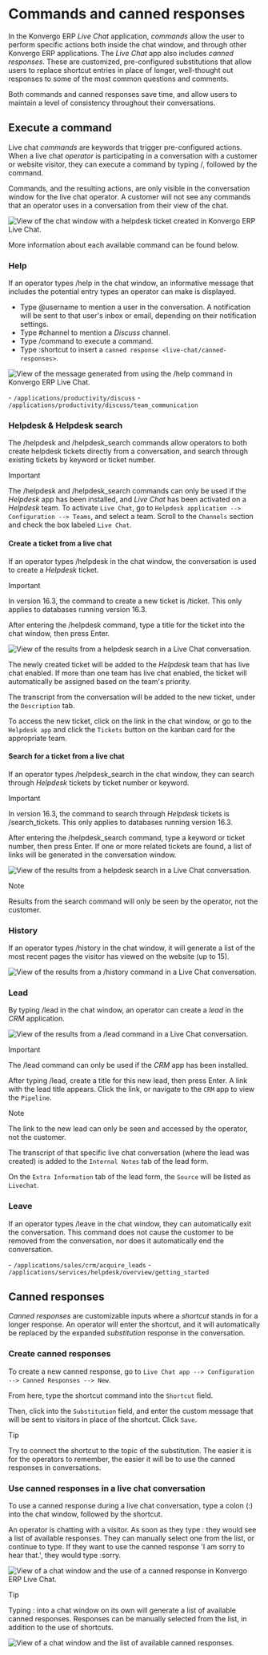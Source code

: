 # Commands and canned responses

In the Konvergo ERP *Live Chat* application, *commands* allow the user to
perform specific actions both inside the chat window, and through other
Konvergo ERP applications. The *Live Chat* app also includes *canned responses*.
These are customized, pre-configured substitutions that allow users to
replace shortcut entries in place of longer, well-thought out responses
to some of the most common questions and comments.

Both commands and canned responses save time, and allow users to
maintain a level of consistency throughout their conversations.

## Execute a command

Live chat *commands* are keywords that trigger pre-configured actions.
When a live chat *operator* is participating in a conversation with a
customer or website visitor, they can execute a command by typing
<span class="title-ref">/</span>, followed by the command.

Commands, and the resulting actions, are only visible in the
conversation window for the live chat operator. A customer will not see
any commands that an operator uses in a conversation from their view of
the chat.

<img src="responses/responses-ticket-link.png" class="align-center"
alt="View of the chat window with a helpdesk ticket created in Konvergo ERP Live Chat." />

More information about each available command can be found below.

### Help

If an operator types <span class="title-ref">/help</span> in the chat
window, an informative message that includes the potential entry types
an operator can make is displayed.

- Type <span class="title-ref">@username</span> to mention a user in the
  conversation. A notification will be sent to that user's inbox or
  email, depending on their notification settings.
- Type <span class="title-ref">\#channel</span> to mention a *Discuss*
  channel.
- Type <span class="title-ref">/command</span> to execute a command.
- Type <span class="title-ref">:shortcut</span> to insert a
  `canned response <live-chat/canned-responses>`.

<img src="responses/responses-help.png" class="align-center"
alt="View of the message generated from using the /help command in Konvergo ERP Live Chat." />

<div class="seealso">

\- `/applications/productivity/discuss` -
`/applications/productivity/discuss/team_communication`

</div>

### Helpdesk & Helpdesk search

The <span class="title-ref">/helpdesk</span> and
<span class="title-ref">/helpdesk_search</span> commands allow operators
to both create helpdesk tickets directly from a conversation, and search
through existing tickets by keyword or ticket number.

> [!IMPORTANT]
> The <span class="title-ref">/helpdesk</span> and
> <span class="title-ref">/helpdesk_search</span> commands can only be
> used if the *Helpdesk* app has been installed, and *Live Chat* has
> been activated on a *Helpdesk* team. To activate `Live
> Chat`, go to `Helpdesk application --> Configuration --> Teams`, and
> select a team. Scroll to the `Channels` section and check the box
> labeled `Live Chat`.

#### Create a ticket from a live chat

If an operator types <span class="title-ref">/helpdesk</span> in the
chat window, the conversation is used to create a *Helpdesk* ticket.

> [!IMPORTANT]
> In version 16.3, the command to create a new ticket is
> <span class="title-ref">/ticket</span>. This only applies to databases
> running version 16.3.

After entering the <span class="title-ref">/helpdesk</span> command,
type a title for the ticket into the chat window, then press
<span class="title-ref">Enter</span>.

<img src="responses/helpdesk.png" class="align-center"
alt="View of the results from a helpdesk search in a Live Chat conversation." />

The newly created ticket will be added to the *Helpdesk* team that has
live chat enabled. If more than one team has live chat enabled, the
ticket will automatically be assigned based on the team's priority.

The transcript from the conversation will be added to the new ticket,
under the `Description` tab.

To access the new ticket, click on the link in the chat window, or go to
the `Helpdesk app` and click the `Tickets` button on the kanban card for
the appropriate team.

#### Search for a ticket from a live chat

If an operator types <span class="title-ref">/helpdesk_search</span> in
the chat window, they can search through *Helpdesk* tickets by ticket
number or keyword.

> [!IMPORTANT]
> In version 16.3, the command to search through *Helpdesk* tickets is
> <span class="title-ref">/search_tickets</span>. This only applies to
> databases running version 16.3.

After entering the <span class="title-ref">/helpdesk_search</span>
command, type a keyword or ticket number, then press
<span class="title-ref">Enter</span>. If one or more related tickets are
found, a list of links will be generated in the conversation window.

<img src="responses/helpdesk-search.png" class="align-center"
alt="View of the results from a helpdesk search in a Live Chat conversation." />

> [!NOTE]
> Results from the search command will only be seen by the operator, not
> the customer.

### History

If an operator types <span class="title-ref">/history</span> in the chat
window, it will generate a list of the most recent pages the visitor has
viewed on the website (up to 15).

<img src="responses/responses-history.png" class="align-center"
alt="View of the results from a /history command in a Live Chat conversation." />

### Lead

By typing <span class="title-ref">/lead</span> in the chat window, an
operator can create a *lead* in the *CRM* application.

<img src="responses/responses-lead.png" class="align-center"
alt="View of the results from a /lead command in a Live Chat conversation." />

> [!IMPORTANT]
> The <span class="title-ref">/lead</span> command can only be used if
> the *CRM* app has been installed.

After typing <span class="title-ref">/lead</span>, create a title for
this new lead, then press <span class="title-ref">Enter</span>. A link
with the lead title appears. Click the link, or navigate to the `CRM`
app to view the `Pipeline`.

> [!NOTE]
> The link to the new lead can only be seen and accessed by the
> operator, not the customer.

The transcript of that specific live chat conversation (where the lead
was created) is added to the `Internal Notes` tab of the lead form.

On the `Extra Information` tab of the lead form, the `Source` will be
listed as `Livechat`.

### Leave

If an operator types <span class="title-ref">/leave</span> in the chat
window, they can automatically exit the conversation. This command does
not cause the customer to be removed from the conversation, nor does it
automatically end the conversation.

<div class="seealso">

\- `/applications/sales/crm/acquire_leads` -
`/applications/services/helpdesk/overview/getting_started`

</div>

## Canned responses

*Canned responses* are customizable inputs where a *shortcut* stands in
for a longer response. An operator will enter the shortcut, and it will
automatically be replaced by the expanded *substitution* response in the
conversation.

### Create canned responses

To create a new canned response, go to
`Live Chat app --> Configuration --> Canned
Responses --> New`.

From here, type the shortcut command into the `Shortcut` field.

Then, click into the `Substitution` field, and enter the custom message
that will be sent to visitors in place of the shortcut. Click `Save`.

> [!TIP]
> Try to connect the shortcut to the topic of the substitution. The
> easier it is for the operators to remember, the easier it will be to
> use the canned responses in conversations.

### Use canned responses in a live chat conversation

To use a canned response during a live chat conversation, type a colon
(<span class="title-ref">:</span>) into the chat window, followed by the
shortcut.

<div class="example">

An operator is chatting with a visitor. As soon as they type
<span class="title-ref">:</span> they would see a list of available
responses. They can manually select one from the list, or continue to
type. If they want to use the canned response <span class="title-ref">'I
am sorry to hear that.'</span>, they would type
<span class="title-ref">:sorry</span>.

</div>

<img src="responses/canned-responses.png" class="align-center"
alt="View of a chat window and the use of a canned response in Konvergo ERP Live Chat." />

> [!TIP]
> Typing <span class="title-ref">:</span> into a chat window on its own
> will generate a list of available canned responses. Responses can be
> manually selected from the list, in addition to the use of shortcuts.
>
> <img src="responses/response-list.png" class="align-center"
> alt="View of a chat window and the list of available canned responses." />
